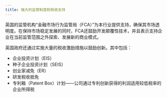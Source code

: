 ```yaml
---
title: 强大的监管制度和税收支持
---
```


 
英国的监管机构“金融市场行为监管局（FCA）”为本行业提供支持，确保其市场透明度。在保持市场稳定发展的同时，FCA还鼓励开发颠覆性技术，并且表示支持企业在当前监管范围之外探索、发展新的商业模式。

英国政府还通过实施大量的税收激励措施以鼓励创新。其中包括：

- 企业投资计划（EIS）
- 种子企业投资计划（SEIS）
- 创业家减免（ER）
- 研发税收抵免
- 专利箱（Patent Box）计划——公司通过专利创新获得的利润适用较低税率的企业所得税